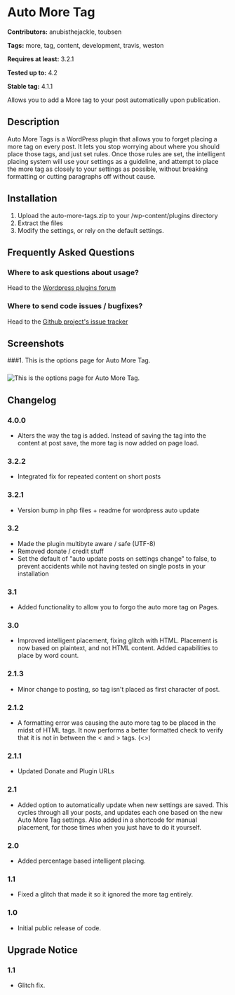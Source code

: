 # Auto More Tag #
**Contributors:** anubisthejackle, toubsen
  
**Tags:** more, tag, content, development, travis, weston
  
**Requires at least:** 3.2.1
  
**Tested up to:** 4.2
  
**Stable tag:** 4.1.1
  

Allows you to add a More tag to your post automatically upon publication.

## Description ##

Auto More Tags is a WordPress plugin that allows you to forget placing a more
tag on every post. It lets you stop worrying about where you should place those
tags, and just set rules. Once those rules are set, the intelligent placing
system will use your settings as a guideline, and attempt to place the more tag
as closely to your settings as possible, without breaking formatting or cutting
paragraphs off without cause.

## Installation ##

1. Upload the auto-more-tags.zip to your /wp-content/plugins directory
2. Extract the files
3. Modify the settings, or rely on the default settings.

## Frequently Asked Questions ##

### Where to ask questions about usage? ###
Head to the [Wordpress plugins forum](http://wordpress.org/support/plugin/auto-more-tag)

### Where to send code issues / bugfixes? ###
Head to the [Github project's issue tracker](https://github.com/anubisthejackle/wp-auto-more-tag/issues)

## Screenshots ##

###1. This is the options page for Auto More Tag.
###
![This is the options page for Auto More Tag.
](https://s.w.org/plugins/auto-more-tag/screenshot-1.png)


## Changelog ##

### 4.0.0 ###
* Alters the way the tag is added. Instead of saving the tag into the content at post save, the more tag is now added on page load.

### 3.2.2 ###
* Integrated fix for repeated content on short posts

### 3.2.1 ###
* Version bump in php files + readme for wordpress auto update
### 3.2 ###
* Made the plugin multibyte aware / safe (UTF-8)
* Removed donate / credit stuff
* Set the default of "auto update posts on settings change" to false, to prevent
  accidents while not having tested on single posts in your installation

### 3.1 ###
* Added functionality to allow you to forgo the auto more tag on Pages.

### 3.0 ###
* Improved intelligent placement, fixing glitch with HTML. Placement is now
  based on plaintext, and not HTML content. Added capabilities to place by word
  count.

### 2.1.3 ###
* Minor change to posting, so tag isn't placed as first character of post.

### 2.1.2 ###
* A formatting error was causing the auto more tag to be placed in the midst of
  HTML tags. It now performs a better formatted check to verify that it is not
  in between the &lt; and &gt; tags. (<>)

### 2.1.1 ###
* Updated Donate and Plugin URLs

### 2.1 ###
* Added option to automatically update when new settings are saved. This cycles
  through all your posts, and updates each one based on the new Auto More Tag
  settings. Also added in a shortcode for manual placement, for those times when
  you just have to do it yourself.

### 2.0 ###
* Added percentage based intelligent placing. 

### 1.1 ###
* Fixed a glitch that made it so it ignored the more tag entirely.

### 1.0 ###
* Initial public release of code.

## Upgrade Notice ##

### 1.1 ###
* Glitch fix.
